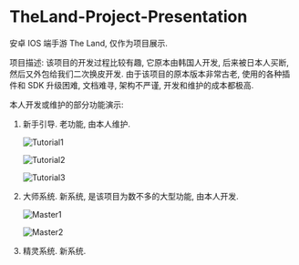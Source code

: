 # TheLand-Project-Presentation
安卓 IOS 端手游 The Land, 仅作为项目展示. 

项目描述: 该项目的开发过程比较有趣, 它原本由韩国人开发, 后来被日本人买断, 然后又外包给我们二次换皮开发. 由于该项目的原本版本非常古老, 使用的各种插件和 SDK 升级困难, 文档难寻, 架构不严谨, 开发和维护的成本都极高. 

本人开发或维护的部分功能演示: 
1. 新手引导. 老功能, 由本人维护.

   ![Tutorial1](https://github.com/GameDevBaiyi/TheLand-Project-Presentation/assets/100526832/a2b01fca-3ec7-4ee5-83f8-ce6d84af0bb0)

   ![Tutorial2](https://github.com/GameDevBaiyi/TheLand-Project-Presentation/assets/100526832/3e1d0d9f-af7e-4a31-afda-69b1149ac11f)

   ![Tutorial3](https://github.com/GameDevBaiyi/TheLand-Project-Presentation/assets/100526832/27f1e311-6dea-420e-8cbe-16886a16905b)




3. 大师系统. 新系统, 是该项目为数不多的大型功能, 由本人开发.

   ![Master1](https://github.com/GameDevBaiyi/TheLand-Project-Presentation/assets/100526832/6fea653d-d638-4ac5-8fb2-60d5c68fa631)

   ![Master2](https://github.com/GameDevBaiyi/TheLand-Project-Presentation/assets/100526832/5e69484f-33d0-47b3-80c7-dc6d54bbc6ef)


5. 精灵系统. 新系统. 
